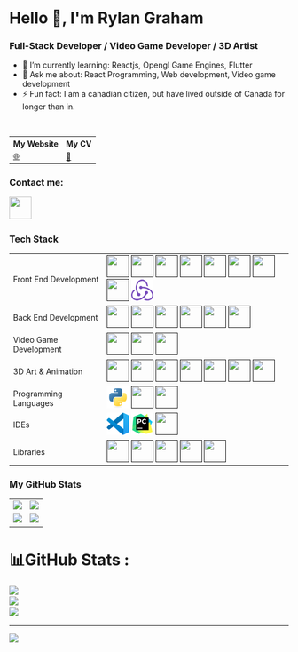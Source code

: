 # Hello 👋, I'm Rylan Graham

### Full-Stack Developer / Video Game Developer / 3D Artist

- 🌱 I’m currently learning: Reactjs, Opengl Game Engines, Flutter
- 💬 Ask me about: React Programming, Web development, Video game development
- ⚡ Fun fact: I am a canadian citizen, but have lived outside of Canada for longer than in.
<br/>

<table>
    <tr>
        <th>My Website</th>
        <th>My CV</th>
    </tr>
    <tr>
        <td>
            <a href="https://rylanjgraham.com">🌐</a>
        </td>
        <td>
            <a href="https://colinbut.github.io/online-resume">📃</a>
        </td>
    </tr>
</table>

### Contact me:

<a href="https://www.linkedin.com/in/RylanJGraham/"><img src="https://www.vectorlogo.zone/logos/linkedin/linkedin-icon.svg" width="40" height="40"/></a>

### Tech Stack

<table>
    <tr>
        <td>Front End Development</td>
        <td>
            <a href=""><img src="https://www.vectorlogo.zone/logos/reactjs/reactjs-icon.svg" width="40" height="40"/></a>
            <a href=""><img src="https://www.vectorlogo.zone/logos/w3_html5/w3_html5-icon.svg" width="40" height="40"/></a>
            <a href=""><img src="https://www.vectorlogo.zone/logos/w3_css/w3_css-icon.svg" width="40" height="40"/></a>
            <a href=""><img src="https://www.vectorlogo.zone/logos/tailwindcss/tailwindcss-icon.svg" width="40" height="40"/></a>
            <a href=""><img src="https://www.vectorlogo.zone/logos/flutterio/flutterio-icon.svg" width="40" height="40"/></a>
            <a href=""><img src="https://www.vectorlogo.zone/logos/rapidapi/rapidapi-icon.svg" width="40" height="40"/></a>
            <a href=""><img src="https://www.vectorlogo.zone/logos/nodejs/nodejs-icon.svg" width="40" height="40"/></a>
            <a href=""><img src="https://www.vectorlogo.zone/logos/javascript/javascript-icon.svg" width="40" height="40"/></a>
            <a href=""><img src="https://github.com/devicons/devicon/blob/v2.13.0/icons/redux/redux-original.svg" width="40" height="40"/></a>
        </td>
    </tr>
    <tr>
        <td>Back End Development</td>
        <td>
            <a href=""><img src="https://www.vectorlogo.zone/logos/nodejs/nodejs-icon.svg" width="40" height="40"/></a>
            <a href=""><img src="https://www.vectorlogo.zone/logos/javascript/javascript-icon.svg" width="40" height="40"/></a>
            <a href=""><img src="https://www.vectorlogo.zone/logos/supabase/supabase-icon.svg" width="40" height="40"/></a>
            <a href=""><img src="https://www.vectorlogo.zone/logos/stripe/stripe-icon.svg" width="40" height="40"/></a>
            <a href=""><img src="https://www.vectorlogo.zone/logos/firebase/firebase-icon.svg" width="40" height="40"/></a>
            <a href=""><img src="https://cdn.worldvectorlogo.com/logos/postgresql.svg" width="40" height="40"/></a>
        </td>
    </tr>
    <tr>
        <td>Video Game Development</td>
        <td>
            <a href=""><img src="https://www.vectorlogo.zone/logos/unity3d/unity3d-icon.svg" width="40" height="40"/></a>
            <a href=""><img src="https://vectorwiki.com/images/2Lqpe__c.svg" width="40" height="40"/></a>
            <a href=""><img src="https://bairesdev.mo.cloudinary.net/blog/2022/08/ue-logo-1400x788-1400x788-8f185e1e3635-1.jpg?tx=w_3840,q_auto" width="40" height="40"/></a>
    </tr>
    <tr>
        <td>3D Art & Animation</td>
        <td>
            <a href=""><img src="https://vectorwiki.com/images/qz3pp__blender.svg" width="40" height="40"/></a>
            <a href=""><img src="https://cdn.worldvectorlogo.com/logos/adobe-photoshop-2.svg" width="40" height="40"/></a>
            <a href=""><img src="https://cdn.worldvectorlogo.com/logos/maya-2017.svg" width="40" height="40"/></a>
            <a href=""><img src="https://cdn.worldvectorlogo.com/logos/3ds-max-full.svg" width="40" height="40"/></a>
            <a href=""><img src="https://docs.toonboom.com/help/harmony-21/premium/Resources/Images/_ICONS/Products/128x128/3-premium.png" width="40" height="40"/></a>
            <a href=""><img src="https://seeklogo.com/images/Z/ZBrush-logo-43D6324DC8-seeklogo.com.png" width="40" height="40"/></a>
            <a href=""><img src="https://cdn-icons-png.flaticon.com/512/5968/5968543.png" width="40" height="40"/></a>
        </td>
    </tr>
    <tr>
        <td>Programming Languages</td>
        <td>
            <a href=""><img src="https://github.com/devicons/devicon/blob/v2.13.0/icons/python/python-original.svg" width="40" height="40"/></a>
            <a href=""><img src="https://vectorwiki.com/images/2Lqpe__c.svg" width="40" height="40"/></a>
            <a href=""><img src="https://www.vectorlogo.zone/logos/javascript/javascript-icon.svg" width="40" height="40"/></a>
        </td>
    </tr>
    <tr>
        <td>IDEs</td>
        <td>
            <a href=""><img src="https://github.com/devicons/devicon/blob/v2.13.0/icons/vscode/vscode-original.svg" width="40" height="40"/></a>
            <a href=""><img src="https://github.com/devicons/devicon/blob/v2.13.0/icons/pycharm/pycharm-original.svg" width="40" height="40"/></a>
            <a href=""><img src="https://cdn.worldvectorlogo.com/logos/visual-studio-2013.svg" width="40" height="40"/></a>
        </td>
    </tr>
    <tr>
        <td>Libraries</td>
        <td>
            <a href=""><img src="https://upload.wikimedia.org/wikipedia/commons/d/d1/Eigen_Silly_Professor_135x135.png" width="40" height="40"/></a>
            <a href=""><img src="https://upload.wikimedia.org/wikipedia/commons/5/50/Bullet_Physics_Library_Logo.png" width="40" height="40"/></a>
            <a href=""><img src="https://upload.wikimedia.org/wikipedia/commons/thumb/9/95/Box2D_logo.svg/1200px-Box2D_logo.svg.png" width="40" height="40"/></a>
            <a href=""><img src="https://upload.wikimedia.org/wikipedia/commons/e/e9/Opengl-logo.svg" width="40" height="40"/></a>
            <a href=""><img src="https://cdn.freebiesupply.com/logos/thumbs/2x/sdl-1-logo.png" width="40" height="40"/></a>
        </td>
    </tr>
</table>

### My GitHub Stats

<table>
    <tr>
        <td>
            <img src="https://github-profile-trophy.vercel.app/?username=colinbut&row=3&column=4&no-bg=true"/>
        </td>
        <td>
            <img src="https://github-readme-streak-stats.herokuapp.com/?user=colinbut"/>
        </td> 
    </tr>
    <tr>
        <td>
            <img src="https://github-readme-stats.vercel.app/api?username=colinbut&count_private=true&show_icons=true&theme=tokyonight"/>
        </td>
        <td>
            <img src="https://github-readme-stats.vercel.app/api/top-langs/?username=colinbut&langs_count=10&layout=compact&hide=php,scss,css,html,batchfile,gherkin,freemarker,xslt,tsql,ruby"/>
        </td>
    </tr>
</table>

# 📊GitHub Stats :
![](https://github-readme-stats.vercel.app/api?username=RylanJGraham&theme=omni&hide_border=false&include_all_commits=true&count_private=false)<br/>
![](https://github-readme-streak-stats.herokuapp.com/?user=RylanJGraham&theme=omni&hide_border=false)<br/>
![](https://github-readme-stats.vercel.app/api/top-langs/?username=RylanJGraham&theme=omni&hide_border=false&include_all_commits=true&count_private=false&layout=compact)

---
[![](https://visitcount.itsvg.in/api?id=RylanJGraham&icon=0&color=0)](https://visitcount.itsvg.in)





<!--
**colinbut/colinbut** is a ✨ _special_ ✨ repository because its `README.md` (this file) appears on your GitHub profile.

Here are some ideas to get you started:

- 🔭 I’m currently working on ...
- 🌱 I’m currently learning ...
- 👯 I’m looking to collaborate on ...
- 🤔 I’m looking for help with ...
- 💬 Ask me about ...
- 📫 How to reach me: ...
- 😄 Pronouns: ...
- ⚡ Fun fact: ...
-->
